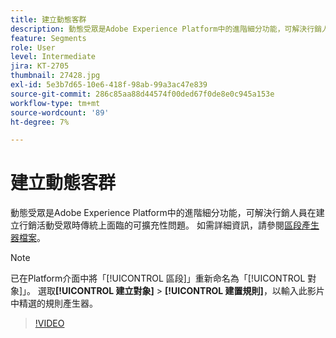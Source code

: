 ```yaml
---
title: 建立動態客群
description: 動態受眾是Adobe Experience Platform中的進階細分功能，可解決行銷人員在建立行銷活動受眾時傳統上面臨的可擴充性問題。
feature: Segments
role: User
level: Intermediate
jira: KT-2705
thumbnail: 27428.jpg
exl-id: 5e3b7d65-10e6-418f-98ab-99a3ac47e839
source-git-commit: 286c85aa88d44574f00ded67f0de8e0c945a153e
workflow-type: tm+mt
source-wordcount: '89'
ht-degree: 7%

---
```


# 建立動態客群

動態受眾是Adobe Experience Platform中的進階細分功能，可解決行銷人員在建立行銷活動受眾時傳統上面臨的可擴充性問題。 如需詳細資訊，請參閱[區段產生器檔案](https://experienceleague.adobe.com/docs/experience-platform/segmentation/ui/segment-builder.html)。

>[!NOTE]
>
> 已在Platform介面中將「[!UICONTROL 區段]」重新命名為「[!UICONTROL 對象]」。 選取&#x200B;**[!UICONTROL 建立對象]** > **[!UICONTROL 建置規則]**，以輸入此影片中精選的規則產生器。

>[!VIDEO](https://video.tv.adobe.com/v/27428?learn=on&enablevpops)

